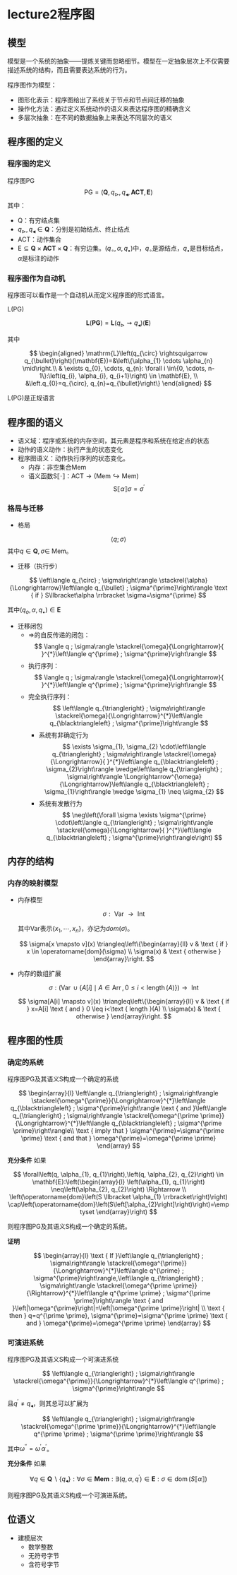 # lecture2程序图

## 模型

模型是一个系统的抽象——提炼关键而忽略细节。模型在一定抽象层次上不仅需要描述系统的结构，而且需要表达系统的行为。

程序图作为模型：
* 图形化表示：程序图给出了系统关于节点和节点间迁移的抽象
* 操作化方法：通过定义系统动作的语义来表达程序图的精确含义
* 多层次抽象：在不同的数据抽象上来表达不同层次的语义

## 程序图的定义

### 程序图的定义

程序图PG
$$
\mathrm{PG}=\left(\mathbf{Q}, q_{\triangleright}, q_{\blacktriangleleft}, \mathbf{A} \mathbf{C} \mathbf{T}, \mathbf{E}\right)
$$
其中：
* Q：有穷结点集
* $q_{\triangleright}, q_{\mathbf{\blacktriangleleft}} \in \mathbf{Q}$：分别是初始结点、终止结点
* ACT：动作集合
* $\mathrm{E} \subseteq \mathbf{Q} \times \mathbf{A C T} \times \mathbf{Q}$：有穷边集。$\left(q_{\circ}, \alpha, q_{\bullet}\right)$中，$q_{\circ}$是源结点，$q_{\bullet}$是目标结点，$\alpha$是标注的动作

### 程序图作为自动机

程序图可以看作是一个自动机从而定义程序图的形式语言。

L(PG)

$$
\mathbf{L}(\mathbf{P G})=\mathbf{L}\left(q_{\triangleright} \rightsquigarrow q_{\blacktriangleleft}\right)(\mathbf{E})
$$

其中

$$
\begin{aligned}
\mathrm{L}\left(q_{\circ} \rightsquigarrow q_{\bullet}\right)(\mathbf{E})=&\left\{\alpha_{1} \cdots \alpha_{n} \mid\right.\\
& \exists q_{0}, \cdots, q_{n}: \forall i \in\{0, \cdots, n-1\}:\left(q_{i}, \alpha_{i}, q_{i+1}\right) \in \mathbf{E}, \\
&\left.q_{0}=q_{\circ}, q_{n}=q_{\bullet}\right\}
\end{aligned}
$$

L(PG)是正规语言

## 程序图的语义

* 语义域：程序或系统的内存空间，其元素是程序和系统在给定点的状态
* 动作的语义动作：执行产生的状态变化
* 程序图语义：动作执行序列的状态变化。
  * 内存：非空集合Mem
  * 语义函数$\mathrm{S} \llbracket \cdot \rrbracket$：$\mathrm{ACT} \rightarrow(\mathrm{Mem} \hookrightarrow \mathrm{Mem})$
    $$
    \mathrm{S} \llbracket \alpha \rrbracket \sigma = \sigma^\prime
    $$

### 格局与迁移

* 格局

$$
\langle q ; \sigma\rangle
$$
其中$q \in \mathbf{Q}, \sigma \in$ Mem。

* 迁移（执行步）

$$
\left\langle q_{\circ} ; \sigma\right\rangle \stackrel{\alpha}{\Longrightarrow}\left\langle q_{\bullet} ; \sigma^{\prime}\right\rangle \text { if } S\llbracket\alpha \rrbracket \sigma=\sigma^{\prime}
$$

其中$\left(q_{o}, \alpha, q_{\bullet}\right) \in \mathbf{E}$

* 迁移闭包
  * $\Rightarrow$的自反传递的闭包：
    $$
    \langle q ; \sigma\rangle \stackrel{\omega}{\Longrightarrow}{ }^{*}\left\langle q^{\prime} ; \sigma^{\prime}\right\rangle
    $$
  * 执行序列：
    $$
    \langle q ; \sigma\rangle \stackrel{\omega}{\Longrightarrow}{ }^{*}\left\langle q^{\prime} ; \sigma^{\prime}\right\rangle
    $$
  * 完全执行序列：
    $$
    \left\langle q_{\triangleright} ; \sigma\right\rangle \stackrel{\omega}{\Longrightarrow}^{*}\left\langle q_{\blacktriangleleft} ; \sigma^{\prime}\right\rangle
    $$
    * 系统有非确定行为
        $$
        \exists \sigma_{1}, \sigma_{2} \cdot\left\langle q_{\triangleright} ; \sigma\right\rangle \stackrel{\omega}{\Longrightarrow}{ }^{*}\left\langle q_{\blacktriangleleft} ; \sigma_{2}\right\rangle \wedge\left\langle q_{\triangleright} ; \sigma\right\rangle \Longrightarrow^{\omega}{\Longrightarrow}\left\langle q_{\blacktriangleleft} ; \sigma_{1}\right\rangle \wedge \sigma_{1} \neq \sigma_{2}
        $$
    * 系统有发散行为
        $$
        \neg\left(\forall \sigma \exists \sigma^{\prime} \cdot\left\langle q_{\triangleright} ; \sigma\right\rangle \stackrel{\omega}{\Longrightarrow}{ }^{*}\left\langle q_{\blacktriangleleft} ; \sigma^{\prime}\right\rangle\right)
        $$

## 内存的结构

### 内存的映射模型

* 内存模型

    $$
    \sigma: \text { Var } \rightarrow \text { Int }
    $$

    其中Var表示$\left\{x_{1}, \cdots, x_{n}\right\}$，亦记为$dom(\sigma)$。

    $$
    \sigma[x \mapsto v](x) \triangleq\left\{\begin{array}{ll}
    v & \text { if } x \in \operatorname{dom}(\sigma) \\
    \sigma(x) & \text { otherwise }
    \end{array}\right.
    $$

* 内存的数组扩展

    $$
    \sigma:(\operatorname{Var} \cup\{A[i] \mid A \in \operatorname{Arr}, 0 \leq i<\operatorname{length}(A)\}) \rightarrow \text { Int }
    $$

    $$
    \sigma[A[i] \mapsto v](x) \triangleq\left\{\begin{array}{ll}
    v & \text { if } x=A[i] \text { and } 0 \leq i<\text { length }(A) \\
    \sigma(x) & \text { otherwise }
    \end{array}\right.
    $$

## 程序图的性质

### 确定的系统

程序图PG及其语义S构成一个确定的系统

$$
\begin{array}{l}
\left\langle q_{\triangleright} ; \sigma\right\rangle \stackrel{\omega^{\prime}}{\Longrightarrow}^{*}\left\langle q_{\blacktriangleleft} ; \sigma^{\prime}\right\rangle \text { and }\left\langle q_{\triangleright} ; \sigma\right\rangle \stackrel{\omega^{\prime \prime}}{\Longrightarrow}^{*}\left\langle q_{\blacktriangleleft} ; \sigma^{\prime \prime}\right\rangle\\
\text { imply that } \sigma^{\prime}=\sigma^{\prime \prime} \text { and that } \omega^{\prime}=\omega^{\prime \prime}
\end{array}
$$

$\textbf{充分条件}$ 如果

$$
\forall\left(q, \alpha_{1}, q_{1}\right),\left(q, \alpha_{2}, q_{2}\right) \in \mathbf{E}:\left(\begin{array}{l}
\left(\alpha_{1}, q_{1}\right) \neq\left(\alpha_{2}, q_{2}\right) \Rightarrow \\
\left(\operatorname{dom}\left(S \llbracket \alpha_{1} \rrbracket\right)\right) \cap\left(\operatorname{dom}\left(S\left[\alpha_{2}\right]\right)\right)=\emptyset
\end{array}\right)
$$

则程序图PG及其语义S构成一个确定的系统。

$\textbf{证明}$

$$
\begin{array}{l}
\text { If }\left\langle q_{\triangleright} ; \sigma\right\rangle \stackrel{\omega^{\prime}}{\Longrightarrow}^{*}\left\langle q^{\prime} ; \sigma^{\prime}\right\rangle,\left\langle q_{\triangleright} ; \sigma\right\rangle \stackrel{\omega^{\prime \prime}}{\Rightarrow}^{*}\left\langle q^{\prime \prime} ; \sigma^{\prime \prime}\right\rangle \text { and }\left|\omega^{\prime}\right|=\left|\omega^{\prime \prime}\right| \\
\text { then } q=q^{\prime \prime}, \sigma^{\prime}=\sigma^{\prime \prime} \text { and } \omega^{\prime}=\omega^{\prime \prime}
\end{array}
$$

### 可演进系统

程序图PG及其语义S构成一个可演进系统

$$
\left\langle q_{\triangleright} ; \sigma\right\rangle \stackrel{\omega^{\prime}}{\Longrightarrow}^{*}\left\langle q^{\prime} ; \sigma^{\prime}\right\rangle
$$

且$q^{\prime} \neq q_{\blacktriangleleft}$，则其总可以扩展为

$$
\left\langle q_{\triangleright} ; \sigma\right\rangle \stackrel{\omega^{\prime \prime}}{\Longrightarrow}^{*}\left\langle q^{\prime \prime} ; \sigma^{\prime \prime}\right\rangle
$$

其中$\omega^{\prime \prime}=\omega^{\prime} \alpha^{\prime}$。

$\textbf{充分条件}$ 如果

$$
\forall q \in \mathbf{Q} \backslash\left\{q_{\blacktriangleleft}\right\}: \forall \sigma \in \mathbf{M e m}: \exists\left(q, \alpha, q^{\prime}\right) \in \mathbf{E}: \sigma \in \operatorname{dom}(S \llbracket \alpha \rrbracket)
$$

则程序图PG及其语义S构成一个可演进系统。

## 位语义

* 建模层次
  * 数学整数
  * 无符号字节
  * 含符号字节

